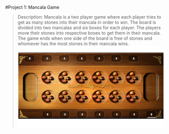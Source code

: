 #Project 1: Mancala Game
>Description: Mancala is a two player game where each player tries to get as many stones into their mancala in order to win. The board is divided into two mancalas and six boxes for each player. The players move their stones into respective boxes to get them in their mancala. The game ends when one side of the board is free of stones and whomever has the most stones in their mancala wins.
![Mancala Game Board](https://raw.githubusercontent.com/klhoffy/mancala/master/reference/mancala.png "Mancala Game Board")
